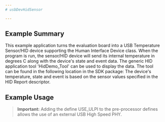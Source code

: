 ```yaml
---
# usbDevHidSensor

---
```


## Example Summary

 This example application turns the evaluation board into a USB Temperature
 Sensor/HID device supporting the Human Interface Device class.  When the
 program is run, the sensor/HID device will send its internal temperature in
 degrees C along with the device's state and event data.  The generic HID
 application tool 'HidDemo_Tool' can be used to display the data.  The tool
 can be found in the following location in the SDK package:
 The device's temperature, state and event is based on the sensor values
 specified in the HID Report descriptor.

## Example Usage

>__Important:__ Adding the define USE_ULPI to the pre-processor defines allows the use of an external USB High Speed PHY.
